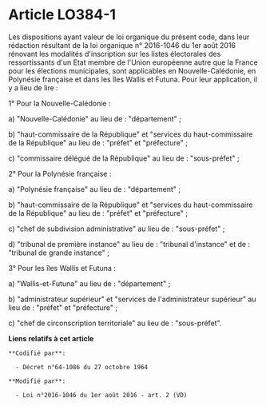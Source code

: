 # Article LO384-1

Les dispositions ayant valeur de loi organique du présent code, dans leur rédaction résultant de la loi organique n°
2016-1046 du 1er août 2016 rénovant les modalités d'inscription sur les listes électorales des ressortissants d'un Etat
membre de l'Union européenne autre que la France pour les élections municipales, sont applicables en Nouvelle-Calédonie, en
Polynésie française et dans les îles Wallis et Futuna. Pour leur application, il y a lieu de lire :

1° Pour la Nouvelle-Calédonie :

a) "Nouvelle-Calédonie" au lieu de : "département" ;

b) "haut-commissaire de la République" et "services du haut-commissaire de la République" au lieu de : "préfet" et
"préfecture" ;

c) "commissaire délégué de la République" au lieu de : "sous-préfet" ;

2° Pour la Polynésie française :

a) "Polynésie française" au lieu de : "département" ;

b) "haut-commissaire de la République" et "services du haut-commissaire de la République" au lieu de : "préfet" et
"préfecture" ;

c) "chef de subdivision administrative" au lieu de : "sous-préfet" ;

d) "tribunal de première instance" au lieu de : "tribunal d'instance" et de : "tribunal de grande instance" ;

3° Pour les îles Wallis et Futuna :

a) "Wallis-et-Futuna" au lieu de : "département" ;

b) "administrateur supérieur" et "services de l'administrateur supérieur" au lieu de : "préfet" et "préfecture" ;

c) "chef de circonscription territoriale" au lieu de : "sous-préfet".

**Liens relatifs à cet article**

	**Codifié par**:

	  - Décret n°64-1086 du 27 octobre 1964

	**Modifié par**:

	  - Loi n°2016-1046 du 1er août 2016 - art. 2 (VD)
